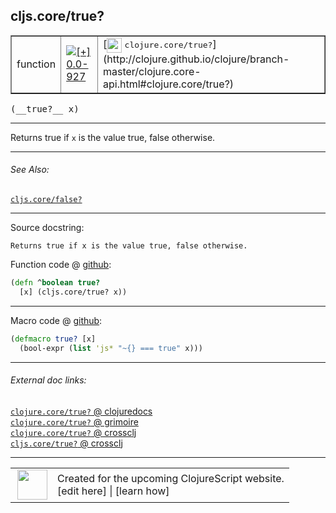 ## cljs.core/true?



 <table border="1">
<tr>
<td>function</td>
<td><a href="https://github.com/cljsinfo/cljs-api-docs/tree/0.0-927"><img valign="middle" alt="[+] 0.0-927" title="Added in 0.0-927" src="https://img.shields.io/badge/+-0.0--927-lightgrey.svg"></a> </td>
<td>
[<img height="24px" valign="middle" src="http://i.imgur.com/1GjPKvB.png"> <samp>clojure.core/true?</samp>](http://clojure.github.io/clojure/branch-master/clojure.core-api.html#clojure.core/true?)
</td>
</tr>
</table>


 <samp>
(__true?__ x)<br>
</samp>

---

Returns true if `x` is the value true, false otherwise.

---


###### See Also:

[`cljs.core/false?`](cljs.core_falseQMARK.md)<br>

---


Source docstring:

```
Returns true if x is the value true, false otherwise.
```


Function code @ [github](https://github.com/clojure/clojurescript/blob/r1934/src/cljs/cljs/core.cljs#L1168-L1170):

```clj
(defn ^boolean true?
  [x] (cljs.core/true? x))
```

<!--
Repo - tag - source tree - lines:

 <pre>
clojurescript @ r1934
└── src
    └── cljs
        └── cljs
            └── <ins>[core.cljs:1168-1170](https://github.com/clojure/clojurescript/blob/r1934/src/cljs/cljs/core.cljs#L1168-L1170)</ins>
</pre>

-->

---

Macro code @ [github](https://github.com/clojure/clojurescript/blob/r1934/src/clj/cljs/core.clj#L228-L229):

```clj
(defmacro true? [x]
  (bool-expr (list 'js* "~{} === true" x)))
```

<!--
Repo - tag - source tree - lines:

 <pre>
clojurescript @ r1934
└── src
    └── clj
        └── cljs
            └── <ins>[core.clj:228-229](https://github.com/clojure/clojurescript/blob/r1934/src/clj/cljs/core.clj#L228-L229)</ins>
</pre>
-->

---


###### External doc links:

[`clojure.core/true?` @ clojuredocs](http://clojuredocs.org/clojure.core/true_q)<br>
[`clojure.core/true?` @ grimoire](http://conj.io/store/v1/org.clojure/clojure/1.7.0-beta3/clj/clojure.core/true%3F/)<br>
[`clojure.core/true?` @ crossclj](http://crossclj.info/fun/clojure.core/true%3F.html)<br>
[`cljs.core/true?` @ crossclj](http://crossclj.info/fun/cljs.core.cljs/true%3F.html)<br>

---

 <table>
<tr><td>
<img valign="middle" align="right" width="48px" src="http://i.imgur.com/Hi20huC.png">
</td><td>
Created for the upcoming ClojureScript website.<br>
[edit here] | [learn how]
</td></tr></table>

[edit here]:https://github.com/cljsinfo/cljs-api-docs/blob/master/cljsdoc/cljs.core_trueQMARK.cljsdoc
[learn how]:https://github.com/cljsinfo/cljs-api-docs/wiki/cljsdoc-files

<!--

This information was too distracting to show to readers, but I'll leave it
commented here since it is helpful to:

- pretty-print the data used to generate this document
- and show how to retrieve that data



The API data for this symbol:

```clj
{:description "Returns true if `x` is the value true, false otherwise.",
 :return-type boolean,
 :ns "cljs.core",
 :name "true?",
 :signature ["[x]"],
 :history [["+" "0.0-927"]],
 :type "function",
 :related ["cljs.core/false?"],
 :full-name-encode "cljs.core_trueQMARK",
 :source {:code "(defn ^boolean true?\n  [x] (cljs.core/true? x))",
          :title "Function code",
          :repo "clojurescript",
          :tag "r1934",
          :filename "src/cljs/cljs/core.cljs",
          :lines [1168 1170]},
 :extra-sources [{:code "(defmacro true? [x]\n  (bool-expr (list 'js* \"~{} === true\" x)))",
                  :title "Macro code",
                  :repo "clojurescript",
                  :tag "r1934",
                  :filename "src/clj/cljs/core.clj",
                  :lines [228 229]}],
 :full-name "cljs.core/true?",
 :clj-symbol "clojure.core/true?",
 :docstring "Returns true if x is the value true, false otherwise."}

```

Retrieve the API data for this symbol:

```clj
;; from Clojure REPL
(require '[clojure.edn :as edn])
(-> (slurp "https://raw.githubusercontent.com/cljsinfo/cljs-api-docs/catalog/cljs-api.edn")
    (edn/read-string)
    (get-in [:symbols "cljs.core/true?"]))
```

-->
